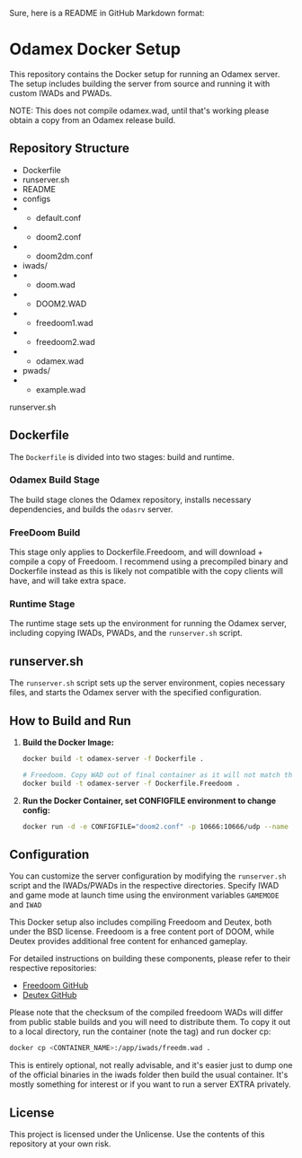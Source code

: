 Sure, here is a README in GitHub Markdown format:

# Odamex Docker Setup

This repository contains the Docker setup for running an Odamex server. The setup includes building the server from source and running it with custom IWADs and PWADs.

NOTE: This does not compile odamex.wad, until that's working please obtain a copy from an Odamex release build.

## Repository Structure

- Dockerfile
- runserver.sh
- README
- configs
- - default.conf
- - doom2.conf
- - doom2dm.conf
- iwads/
- - doom.wad
- - DOOM2.WAD
- - freedoom1.wad
- - freedoom2.wad
- - odamex.wad
- pwads/
- - example.wad

runserver.sh

## Dockerfile

The `Dockerfile` is divided into two stages: build and runtime.

### Odamex Build Stage

The build stage clones the Odamex repository, installs necessary dependencies, and builds the `odasrv` server.

### FreeDoom Build

This stage only applies to Dockerfile.Freedoom, and will download + compile a copy of Freedoom.
I recommend using a precompiled binary and Dockerfile instead as this is likely not compatible with the copy clients will have, and will take extra space.

### Runtime Stage

The runtime stage sets up the environment for running the Odamex server, including copying IWADs, PWADs, and the `runserver.sh` script.

## runserver.sh

The `runserver.sh` script sets up the server environment, copies necessary files, and starts the Odamex server with the specified configuration.

## How to Build and Run

1. **Build the Docker Image:**

   ```sh
   docker build -t odamex-server -f Dockerfile .
   ```

   ```sh
   # Freedoom. Copy WAD out of final container as it will not match the hashsums of pre-existing binaries.
   docker build -t odamex-server -f Dockerfile.Freedoom .
   ```
   

2. **Run the Docker Container, set CONFIGFILE environment to change config:**

   ```sh
   docker run -d -e CONFIGFILE="doom2.conf" -p 10666:10666/udp --name odamex-server odamex-server
   ```

## Configuration

You can customize the server configuration by modifying the `runserver.sh` script and the IWADs/PWADs in the respective directories.
Specify IWAD and game mode at launch time using the environment variables `GAMEMODE` and `IWAD`

This Docker setup also includes compiling Freedoom and Deutex, both under the BSD license. Freedoom is a free content port of DOOM, while Deutex provides additional free content for enhanced gameplay.

For detailed instructions on building these components, please refer to their respective repositories:

- [Freedoom GitHub](https://github.com/freedoom/freedoom)
- [Deutex GitHub](https://github.com/deutex/deutex)

Please note that the checksum of the compiled freedoom WADs will differ from public stable builds and you will need to distribute them.
To copy it out to a local directory, run the container (note the tag) and run docker cp:
```sh
docker cp <CONTAINER_NAME>:/app/iwads/freedm.wad .
```

This is entirely optional, not really advisable, and it's easier just to dump one of the official binaries in the iwads folder then build the usual container.
It's mostly something for interest or if you want to run a server EXTRA privately.

## License

This project is licensed under the  Unlicense. Use the contents of this repository at your own risk. 
